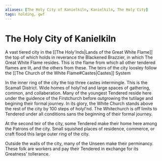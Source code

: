 ```yaml
---
aliases: [The Holy City of Kanielkiln, Kanielkiln, The Holy City]
tags: holding, gwf
---
```


# The Holy City of Kanielkiln

A vast tiered city in the [[The Holy'lnds|Lands of the Great White Flame]] the top of which holds in reverance the Blackened Brazzier, in which The Great White Flame resides. This is the flame from which all other tendered flames are lit, and the others from these. The teirs of the city loosley follow the [[The Church of the White Flame#Castes|Castes]] System

In the inner ring of the city the top three castes intermingle. This is the Scamall District. Wide homes of holyl'nd and large spaces of gathering, common, and collaberation. Many of the youngest Tendered reside here under the guidence of the Firstchurch before outgrowing the tutilage and begining their formal journey. In its glory, the White Church stands above the rest of the city by 100 steps of holyl'nd. The Whitechurch is off limits to Tendered under all conditions sans the beginning of their formal journey. 

At the second teir of the city, some Tendered make their home here among the Patrons of the city. Small squished places of residence, commerce, or craft flood this large outer ring of the city.

Outside the walls of the city, many of the Unseen make their perminancy. These folk are workers and pay their Tendered in exchange for its Greatness' tollerance. 